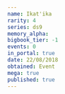 ```yaml
---
name: Ikat'ika
rarity: 4
series: ds9
memory_alpha:
bigbook_tier: -1
events: 0
in_portal: true
date: 22/08/2018
obtained: Event
mega: true
published: true
---
```



